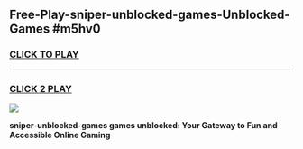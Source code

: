 
## Free-Play-sniper-unblocked-games-Unblocked-Games #m5hv0
<h3>
<a href="https://news.freeplayer.one?title=sniper-unblocked-games&ref=8M">CLICK TO PLAY</a></h3>
<hr>

<h3>
<a href="https://news.freeplayer.one?title=sniper-unblocked-games&ref=8M">CLICK 2 PLAY</a>
  
</h3>

<a href="https://news.freeplayer.one?title=sniper-unblocked-games&ref=8M"><img src="https://clearcache.store/games.png"></a>


**sniper-unblocked-games games unblocked: Your Gateway to Fun and Accessible Online Gaming**

